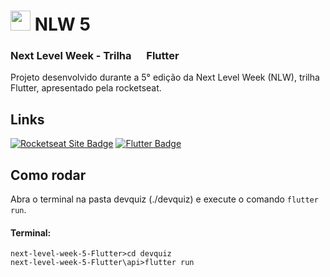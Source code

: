 # <img src="https://rocketseat.com.br/favicon.ico" width="32" height="32"></img> NLW 5

### Next Level Week  - Trilha <img src="https://flutter.dev/images/favicon.png" width="16"></img> Flutter

Projeto desenvolvido durante a 5° edição da Next Level Week (NLW), trilha Flutter, apresentado pela rocketseat.

## Links
<!--
[![NLW05-Flutter Github Page Badge](https://img.shields.io/badge/NLW05%20--%20Flutter-202020?style=flat-square&logo=github&logoColor=white)](LINK "/rocketseat-education/DIRETÓRIO")
-->
[![Rocketseat Site Badge](https://img.shields.io/badge/Rocketseat%20Education-1b1b1f?style=flat-square&logo=google-optimize&logoColor=8257e5)](https://rocketseat.com.br/ "https://rocketseat.com.br/")
[![Flutter Badge](https://img.shields.io/badge/Flutter-2e2e2e?style=flat-square&logo=Flutter&logoColor=4ec2f8)](https://flutter.dev/ "https://flutter.dev/")

## Como rodar

Abra o terminal na pasta devquiz (./devquiz) e execute o comando `flutter run`.

#### Terminal:
```
next-level-week-5-Flutter>cd devquiz
next-level-week-5-Flutter\api>flutter run
```
